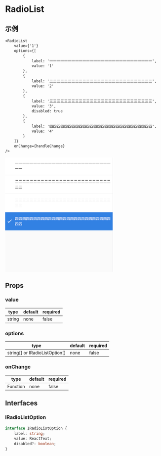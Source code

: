 # RadioList

## 示例
```tsx
<RadioList
    value={'1'}
    options={[
        {
            label: '一一一一一一一一一一一一一一一一一一一一一一一一一一一一',
            value: '1'
        },
        {
            label: '二二二二二二二二二二二二二二二二二二二二二二二二二二二二',
            value: '2'
        },
        {
            label: '三三三三三三三三三三三三三三三三三三三三三三三三三三三三',
            value: '3',
            disabled: true
        },
        {
            label: '四四四四四四四四四四四四四四四四四四四四四四四四四四四四',
            value: '4'
        }
    ]}
    onChange={handleChange}
/>
```
![screenShot](https://github.com/HuiWang111/rn-element/blob/main/docs/assets/radiolist.png)

## Props
### value
| type | default | required |
| ---- | ---- | ---- |
| string | none | false |

### options
| type | default | required |
| ---- | ---- | ---- |
| string[] or IRadioListOption[] | none | false |

### onChange
| type | default | required |
| ---- | ---- | ---- |
| Function | none | false |

## Interfaces
### IRadioListOption
```ts
interface IRadioListOption {
    label: string;
    value: ReactText;
    disabled?: boolean;
}
```

